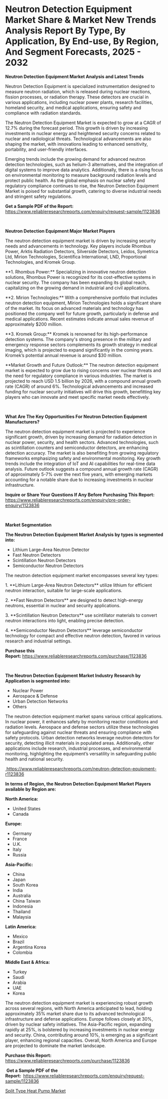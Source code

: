 <p><h1>Neutron Detection Equipment Market Share & Market New Trends Analysis Report By Type, By Application, By End-use, By Region, And Segment Forecasts, 2025 - 2032</h1></p><p><strong>Neutron Detection Equipment Market Analysis and Latest Trends</strong></p>
<p><p>Neutron Detection Equipment is specialized instrumentation designed to measure neutron radiation, which is released during nuclear reactions, fission processes, or radiation therapy. These detectors are crucial in various applications, including nuclear power plants, research facilities, homeland security, and medical applications, ensuring safety and compliance with radiation standards.</p><p>The Neutron Detection Equipment Market is expected to grow at a CAGR of 12.7% during the forecast period. This growth is driven by increasing investments in nuclear energy and heightened security concerns related to nuclear and radiological threats. Technological advancements are also shaping the market, with innovations leading to enhanced sensitivity, portability, and user-friendly interfaces.</p><p>Emerging trends include the growing demand for advanced neutron detection technologies, such as helium-3 alternatives, and the integration of digital systems to improve data analytics. Additionally, there is a rising focus on environmental monitoring to measure background radiation levels and protect public health. As the global emphasis on nuclear safety and regulatory compliance continues to rise, the Neutron Detection Equipment Market is poised for substantial growth, catering to diverse industrial needs and stringent safety regulations.</p></p>
<p><strong>Get a Sample PDF of the Report:&nbsp;</strong> <a href="https://www.reliableresearchreports.com/enquiry/request-sample/1123836?utm_campaign=2328&utm_medium=2&utm_source=Github&utm_content=ia&utm_term=18022025&utm_id=neutron-detection-equipment">https://www.reliableresearchreports.com/enquiry/request-sample/1123836</a></p>
<p>&nbsp;</p>
<p><strong>Neutron Detection Equipment Major Market Players</strong></p>
<p><p>The neutron detection equipment market is driven by increasing security needs and advancements in technology. Key players include Rhombus Power, Arktis Radiation Detectors, Silverside Detectors, Leidos, Symetrica Ltd, Mirion Technologies, Scientifica International, LND, Proportional Technologies, and Kromek Group.</p><p>**1. Rhombus Power:** Specializing in innovative neutron detection solutions, Rhombus Power is recognized for its cost-effective systems in nuclear security. The company has been expanding its global reach, capitalizing on the growing demand in industrial and civil applications.</p><p>**2. Mirion Technologies:** With a comprehensive portfolio that includes neutron detection equipment, Mirion Technologies holds a significant share of the market. Its focus on advanced materials and technology has positioned the company well for future growth, particularly in defense and medical applications. Recent estimates indicate annual sales revenue of approximately $200 million.</p><p>**3. Kromek Group:** Kromek is renowned for its high-performance detection systems. The company's strong presence in the military and emergency response sectors complements its growth strategy in medical imaging, which is projected to expand significantly in the coming years. Kromek’s potential annual revenue is around $30 million.</p><p>**Market Growth and Future Outlook:** The neutron detection equipment market is expected to grow due to rising concerns over nuclear threats and the need for regulatory compliance in various industries. The market is projected to reach USD 1.5 billion by 2026, with a compound annual growth rate (CAGR) of around 6%. Technological advancements and increased funding for nuclear security initiatives will drive this growth, benefitting key players who can innovate and meet specific market needs effectively.</p></p>
<p>&nbsp;</p>
<p><strong>What Are The Key Opportunities For Neutron Detection Equipment Manufacturers?</strong></p>
<p><p>The neutron detection equipment market is projected to experience significant growth, driven by increasing demand for radiation detection in nuclear power, security, and health sectors. Advanced technologies, such as scintillation counters and semiconductor detectors, are enhancing detection accuracy. The market is also benefiting from growing regulatory frameworks emphasizing safety and environmental monitoring. Key growth trends include the integration of IoT and AI capabilities for real-time data analysis. Future outlook suggests a compound annual growth rate (CAGR) of approximately 5-7% over the next five years, with emerging markets accounting for a notable share due to increasing investments in nuclear infrastructure.</p></p>
<p><strong>Inquire or Share Your Questions If Any Before Purchasing This Report:</strong> <a href="https://www.reliableresearchreports.com/enquiry/pre-order-enquiry/1123836?utm_campaign=2328&utm_medium=2&utm_source=Github&utm_content=ia&utm_term=18022025&utm_id=neutron-detection-equipment">https://www.reliableresearchreports.com/enquiry/pre-order-enquiry/1123836</a></p>
<p>&nbsp;</p>
<p><strong>Market Segmentation</strong></p>
<p><strong>The Neutron Detection Equipment Market Analysis by types is segmented into:</strong></p>
<p><ul><li>Lithium Large-Area Neutron Detector</li><li>Fast Neutron Detectors</li><li>Scintillation Neutron Detectors</li><li>Semiconductor Neutron Detectors</li></ul></p>
<p><p>The neutron detection equipment market encompasses several key types: </p><p>1. **Lithium Large-Area Neutron Detectors** utilize lithium for efficient neutron interaction, suitable for large-scale applications.</p><p>2. **Fast Neutron Detectors** are designed to detect high-energy neutrons, essential in nuclear and security applications.</p><p>3. **Scintillation Neutron Detectors** use scintillator materials to convert neutron interactions into light, enabling precise detection.</p><p>4. **Semiconductor Neutron Detectors** leverage semiconductor technology for compact and effective neutron detection, favored in various research and industrial settings.</p></p>
<p><strong>Purchase this Report:&nbsp;</strong><a href="https://www.reliableresearchreports.com/purchase/1123836?utm_campaign=2328&utm_medium=2&utm_source=Github&utm_content=ia&utm_term=18022025&utm_id=neutron-detection-equipment">https://www.reliableresearchreports.com/purchase/1123836</a></p>
<p>&nbsp;</p>
<p><strong>The Neutron Detection Equipment Market Industry Research by Application is segmented into:</strong></p>
<p><ul><li>Nuclear Power</li><li>Aerospace & Defense</li><li>Urban Detection Networks</li><li>Others</li></ul></p>
<p><p>The neutron detection equipment market spans various critical applications. In nuclear power, it enhances safety by monitoring reactor conditions and radiation levels. Aerospace and defense sectors utilize these technologies for safeguarding against nuclear threats and ensuring compliance with safety protocols. Urban detection networks leverage neutron detectors for security, detecting illicit materials in populated areas. Additionally, other applications include research, industrial processes, and environmental monitoring, highlighting the equipment’s versatility in safeguarding public health and national security.</p></p>
<p><a href="https://www.reliableresearchreports.com/neutron-detection-equipment-r1123836?utm_campaign=2328&utm_medium=2&utm_source=Github&utm_content=ia&utm_term=18022025&utm_id=neutron-detection-equipment">&nbsp;https://www.reliableresearchreports.com/neutron-detection-equipment-r1123836</a></p>
<p><strong>In terms of Region, the Neutron Detection Equipment Market Players available by Region are:</strong></p>
<p>
    <p> <strong> North America: </strong>
        <ul>
            <li>United States</li>
            <li>Canada</li>
        </ul>
        </p> 
    <p> <strong> Europe: </strong>
        <ul>
            <li>Germany</li>
            <li>France</li>
            <li>U.K.</li>
            <li>Italy</li>
            <li>Russia</li>
        </ul>
        </p> 
    <p> <strong> Asia-Pacific: </strong>
        <ul>
            <li>China</li>
            <li>Japan</li>
            <li>South Korea</li>
            <li>India</li>
            <li>Australia</li>
            <li>China Taiwan</li>
            <li>Indonesia</li>
            <li>Thailand</li>
            <li>Malaysia</li>
        </ul>
        </p> 
    <p> <strong> Latin America: </strong>
        <ul>
            <li>Mexico</li>
            <li>Brazil</li>
            <li>Argentina Korea</li>
            <li>Colombia</li>
        </ul>
        </p> 
    <p> <strong> Middle East & Africa: </strong>
        <ul>
            <li>Turkey</li>
            <li>Saudi</li>
            <li>Arabia</li>
            <li>UAE</li>
            <li>Korea</li>
        </ul>
    </p>
    </p>
<p><p>The neutron detection equipment market is experiencing robust growth across several regions, with North America anticipated to lead, holding approximately 35% market share due to its advanced technological infrastructure and defense applications. Europe follows closely at 30%, driven by nuclear safety initiatives. The Asia-Pacific region, expanding rapidly at 25%, is bolstered by increasing investments in nuclear energy and security. China, contributing around 10%, is emerging as a significant player, enhancing regional capacities. Overall, North America and Europe are projected to dominate the market landscape.</p></p>
<p><strong>Purchase this Report: </strong><a href="https://www.reliableresearchreports.com/purchase/1123836?utm_campaign=2328&utm_medium=2&utm_source=Github&utm_content=ia&utm_term=18022025&utm_id=neutron-detection-equipment">https://www.reliableresearchreports.com/purchase/1123836</a></p>
<p>&nbsp;<strong>Get a Sample PDF of the Report:&nbsp;&nbsp;</strong><a href="https://www.reliableresearchreports.com/enquiry/request-sample/1123836?utm_campaign=2328&utm_medium=2&utm_source=Github&utm_content=ia&utm_term=18022025&utm_id=neutron-detection-equipment">https://www.reliableresearchreports.com/enquiry/request-sample/1123836</a></p>
<p><strong></strong></p>
<p><p><a href="https://github.com/oliveroste6/Market-Research-Report-List-1/blob/main/split-type-heat-pump-market.md?utm_campaign=2328&utm_medium=2&utm_source=Github&utm_content=ia&utm_term=18022025&utm_id=neutron-detection-equipment">Split Type Heat Pump Market</a></p></p>